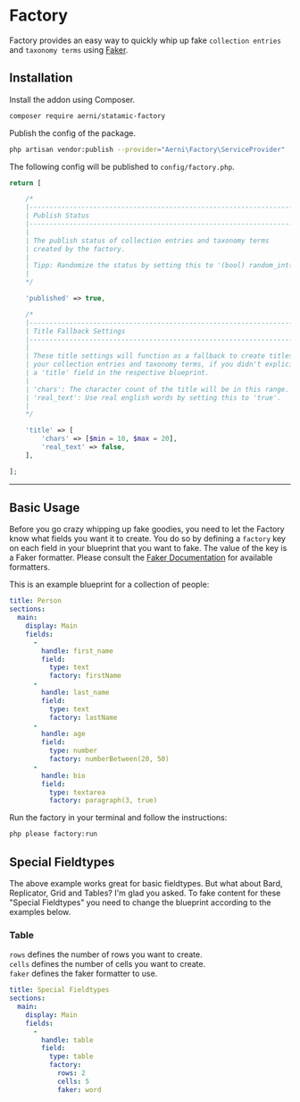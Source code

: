 # Factory
Factory provides an easy way to quickly whip up fake `collection entries` and `taxonomy terms` using [Faker](https://github.com/fzaninotto/Faker).

## Installation
Install the addon using Composer.

```bash
composer require aerni/statamic-factory
```

Publish the config of the package.

```bash
php artisan vendor:publish --provider="Aerni\Factory\ServiceProvider"
```

The following config will be published to `config/factory.php`.

```php
return [

    /*
    |--------------------------------------------------------------------------
    | Publish Status
    |--------------------------------------------------------------------------
    |
    | The publish status of collection entries and taxonomy terms
    | created by the factory.
    |
    | Tipp: Randomize the status by setting this to '(bool) random_int(0, 1)'.
    |
    */

    'published' => true,

    /*
    |--------------------------------------------------------------------------
    | Title Fallback Settings
    |--------------------------------------------------------------------------
    |
    | These title settings will function as a fallback to create titles for
    | your collection entries and taxonomy terms, if you didn't explicitly set
    | a 'title' field in the respective blueprint.
    |
    | 'chars': The character count of the title will be in this range.
    | 'real_text': Use real english words by setting this to 'true'.
    |
    */

    'title' => [
        'chars' => [$min = 10, $max = 20],
        'real_text' => false,
    ],

];
```

***

## Basic Usage

Before you go crazy whipping up fake goodies, you need to let the Factory know what fields you want it to create. You do so by defining a `factory` key on each field in your blueprint that you want to fake. The value of the key is a Faker formatter. Please consult the [Faker Documentation](https://github.com/fzaninotto/Faker) for available formatters.

This is an example blueprint for a collection of people:
```yaml
title: Person
sections:
  main:
    display: Main
    fields:
      -
        handle: first_name
        field:
          type: text
          factory: firstName
      -
        handle: last_name
        field:
          type: text
          factory: lastName
      -
        handle: age
        field:
          type: number
          factory: numberBetween(20, 50)
      -
        handle: bio
        field:
          type: textarea
          factory: paragraph(3, true)
```

Run the factory in your terminal and follow the instructions:

```bash
php please factory:run
```

## Special Fieldtypes

The above example works great for basic fieldtypes. But what about Bard, Replicator, Grid and Tables? I'm glad you asked. To fake content for these "Special Fieldtypes" you need to change the blueprint according to the examples below.

### Table
`rows` defines the number of rows you want to create.  
`cells` defines the number of cells you want to create.  
`faker` defines the faker formatter to use.

```yaml
title: Special Fieldtypes
sections:
  main:
    display: Main
    fields:
      -
        handle: table
        field:
          type: table
          factory:
            rows: 2
            cells: 5
            faker: word
```